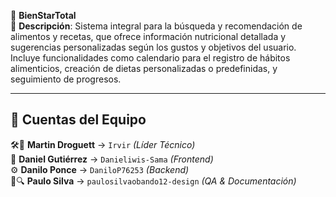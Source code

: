 🌿 **BienStarTotal**  
📌 **Descripción**: 
Sistema integral para la búsqueda y recomendación de alimentos y recetas, que ofrece información nutricional detallada y sugerencias personalizadas según los gustos y objetivos del usuario. Incluye funcionalidades como calendario para el registro de hábitos alimenticios, creación de dietas personalizadas o predefinidas, y seguimiento de progresos.

---

## 👥 Cuentas del Equipo  

🛠️👑 **Martin Droguett** → `Irvir` *(Líder Técnico)*  
🎨 **Daniel Gutiérrez** → `Danieliwis-Sama` *(Frontend)*  
⚙️ **Danilo Ponce** → `DaniloP76253` *(Backend)*  
📝🔍 **Paulo Silva** → `paulosilvaobando12-design` *(QA & Documentación)*  